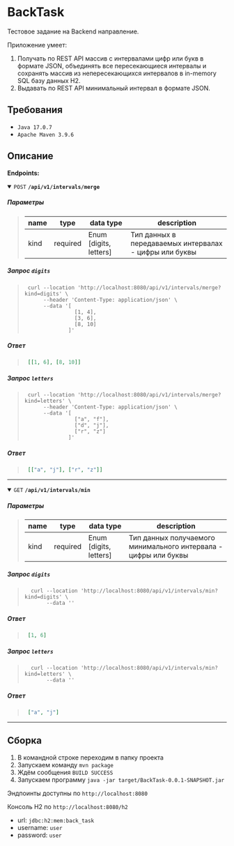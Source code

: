 # BackTask

Тестовое задание на Backend направление.

Приложение умеет:
1. Получать по REST API массив с интервалами цифр или букв в формате JSON, объединять все
   пересекающиеся интервалы и сохранять массив из непересекающихся интервалов в in-memory SQL базу
   данных H2.
2. Выдавать по REST API минимальный интервал в формате JSON.

## Требования

- `Java 17.0.7`
- `Apache Maven 3.9.6`

## Описание

**Endpoints:**

<details open>
 <summary>
 <code>POST</code> <code><b>/api/v1/intervals/merge</b></code>
 </summary>

##### Параметры

> | name      |  type     | data type               | description                                             |
> |-----------|-----------|-------------------------|---------------------------------------------------------|
> | kind      |  required | Enum [digits, letters]  | Тип данных в передаваемых интервалах - цифры или буквы  |

##### Запрос `digits`

> ```shell
>  curl --location 'http://localhost:8080/api/v1/intervals/merge?kind=digits' \
>       --header 'Content-Type: application/json' \
>       --data '[
>                 [1, 4],
>                 [3, 6],
>                 [8, 10]
>               ]'
> ```

##### Ответ

> ```json
>  [[1, 6], [8, 10]]
> ```

##### Запрос `letters`

> ```shell
>  curl --location 'http://localhost:8080/api/v1/intervals/merge?kind=letters' \
>       --header 'Content-Type: application/json' \
>       --data '[
>                 ["a", "f"],
>                 ["d", "j"],
>                 ["r", "z"]
>               ]'
> ```

##### Ответ

> ```json
>  [["a", "j"], ["r", "z"]]
> ```

</details>

------------------------------------------------------------------------------------------

<details open>
 <summary>
 <code>GET</code> <code><b>/api/v1/intervals/min</b></code>
 </summary>

##### Параметры

> | name      |  type     | data type               | description                                                      |
> |-----------|-----------|-------------------------|------------------------------------------------------------------|
> | kind      |  required | Enum [digits, letters]  | Тип данных получаемого минимального интервала - цифры или буквы  |

##### Запрос `digits`

> ```shell
>   curl --location 'http://localhost:8080/api/v1/intervals/min?kind=digits' \
>        --data ''
> ```

##### Ответ

> ```json
>  [1, 6]
> ```

##### Запрос `letters`

> ```shell
>   curl --location 'http://localhost:8080/api/v1/intervals/min?kind=letters' \
>        --data ''
> ```

##### Ответ

> ```json
>  ["a", "j"]
> ```

</details>

------------------------------------------------------------------------------------------

## Сборка

1) В командной строке переходим в папку проекта
2) Запускаем команду `mvn package`
3) Ждём сообщения `BUILD SUCCESS`
4) Запускаем программу `java -jar target/BackTask-0.0.1-SNAPSHOT.jar`

Эндпоинты доступны по `http://localhost:8080`

Консоль H2 по `http://localhost:8080/h2`

- url: `jdbc:h2:mem:back_task`
- username: `user`
- password: `user`
